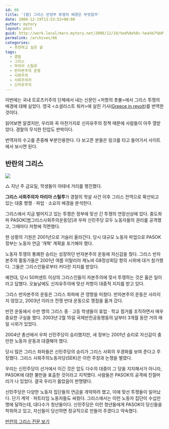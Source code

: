 ```yaml
---
id: 66
title: '[펌] 그리스 반정부 투쟁의 배경은 무엇일까'
date: 2008-12-19T13:53:52+00:00
author: mytory
layout: post
guid: http://work.local/marx.mytory.net/2008/12/19/%ed%8e%8c-%ea%b7%b8%eb%a6%ac%ec%8a%a4-%eb%b0%98%ec%a0%95%eb%b6%80-%ed%88%ac%ec%9f%81%ec%9d%98-%eb%b0%b0%ea%b2%bd%ec%9d%80-%eb%ac%b4%ec%97%87%ec%9d%bc%ea%b9%8c/
permalink: /archives/66
categories:
  - 추천하고 싶은 글
tags:
  - 경찰
  - 그리스
  - 마리아 스틸루
  - 반자본주의 운동
  - 사회주의
  - 사회주의자
  - 신자유주의
---
```

<div class="gray-textbox">
  <p>
    이번에는 국내 트로츠키주의 단체에서 내는 신문인 &lt;저항의 촛불&gt;에서 그리스 투쟁의 배경에 대해 실었다. 영국 &lt;소셜리스트 워커&gt;에 실린 기사(<a href="http://www.socialistworker.co.uk=art.php?id=16705" target="_blank" title="[http://www.socialistworker.co.uk/art.php?id=16705]로 이동합니다.">Greece in revolt</a>)를 번역한 것이다.
  </p>
  
  <p>
    읽어보면 알겠지만, 우리와 꼭 마찬가지로 신자유주의 정책 때문에 사람들이 아주 열받았다. 경찰의 무식한 탄압도 판박이다.
  </p>
  
  <p>
    번역자의 수고를 존중해 부분인용한다. 다 보고픈 분들은 링크를 타고 들어가서 사이트에서 보시면 된다.
  </p>
</div>

## 반란의 그리스

<div class="imageblock center">
  <img src="http://cfs11.tistory.com/image/28/tistory/2008/12/19/22/55/494ba7c5d8613" /></p> 
  
  <div class="cap1">
    △ 지난 주 금요일, 학생들이 아테네 거리를 행진했다.
  </div>
</div>

<div class="gray-textbox">
  <p>
    <span class="Apple-style-span" style="font-weight: bold;">그리스 사회주의자 마리아 스틸루</span>가 경찰의 학살 사건 이후 그리스 전역으로 확산되고 있는 대중 항쟁ㆍ파업ㆍ소요의 배경을 분석한다.
  </p>
</div>

그리스에서 지금 벌어지고 있는 투쟁은 정부에 맞선 긴 투쟁의 연장선상에 있다. 중도좌파 PASOK[범그리스사회주의운동당]과 우파 신민주당 모두 노동자들의 권리를 공격했고, 그때마다 저항에 직면했다.

현 상황의 기원은 2001년으로 거슬러 올라간다. 당시 대규모 노동자 파업으로 PASOK 정부는 노동자 연금 ‘개혁’ 계획을 포기해야 했다.

노동자 투쟁의 통쾌한 승리는 성장하던 반자본주의 운동에 자신감을 줬다. 그리스 반자본주의 활동가들은 2001년 여름 이탈리아 제노바 G8정상회담 항의 시위에 대거 참가했다. 그들은 그리스인들로부터 커다란 지지를 받았다.

예컨대, 당시 50퍼센트 이상의 그리스인들이 자본주의에 맞서 투쟁하는 것은 옳은 일이라고 답했다. 오늘날에도 신자유주의에 맞선 저항이 대중적 지지를 받고 있다.

그리스 반자본주의 운동은 그리스 좌파에 큰 영향을 미쳤다. 반자본주의 운동은 사라지지 않았고, 2003년 이라크 전쟁 반대 운동으로 쟁점을 옮겨 갔다.

반전 운동에서 수만 명의 그리스 중ㆍ고등 학생들이 휴업ㆍ학교 점거를 조직하면서 매우 중요한 구실을 했다. 2003년 2월 15일 국제반전공동행동의 날부터 3개월 동안 거의 매일 시위가 있었다.

2004년 총선에서 우파 신민주당이 승리했지만, 새 정부는 2001년 승리로 자신감이 충만한 노동자 운동과 대결해야 했다.

당시 많은 그리스 좌파들은 신민주당의 승리가 그리스 사회의 우경화를 보여 준다고 주장했다. 그리스 사회주의노동자당(SEK)은 이런 주장과 논쟁을 벌였다.

우리는 신민주당이 선거에서 이긴 것은 압도 다수의 대중이 그 당을 지지해서가 아니라, PASOK에 대한 불만을 표출한 것이라고 지적했다. 사람들은 PASOK의 공격에 진절머리가 나 있었다. 결국 우리가 옳았음이 판명됐다.

신민주당은 다양한 노동자 집단들의 연금을 개악하려 했고, 이에 맞선 투쟁들이 일어났다. 단기 계약ㆍ파트타임 노동자들도 싸웠다. 그리스에서는 이런 노동자 집단이 수십만 명에 달하는데, 대다수가 청년들이다. 신민주당은 이런 청년들에게 PASOK이 당신들을 착취하고 있고, 자신들이 당선하면 정규직으로 만들어 주겠다고 약속했다.

<p class="link">
  <a href="http://wspaper.org/0_view.php?urn=cor12-1-greece-in-revolt" target="_blank" title="[http://wspaper.org/0_view.php?urn=cor12-1-greece-in-revolt]로 이동합니다.">반란의 그리스 전문 보기</a>
</p>